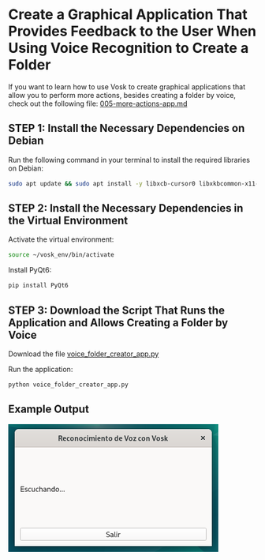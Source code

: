 # Create a Graphical Application That Provides Feedback to the User When Using Voice Recognition to Create a Folder

If you want to learn how to use Vosk to create graphical applications that allow you to perform more actions, besides creating a folder by voice, check out the following file: [005-more-actions-app.md](https://github.com/verybboy/EcoEco-Accessible-OS/blob/main/virtual-environment-vosk/tutorial-EN/005-more-actions-app.md)

## STEP 1: Install the Necessary Dependencies on Debian

Run the following command in your terminal to install the required libraries on Debian:

```bash
sudo apt update && sudo apt install -y libxcb-cursor0 libxkbcommon-x11-0
```

## STEP 2: Install the Necessary Dependencies in the Virtual Environment

Activate the virtual environment:

```bash
source ~/vosk_env/bin/activate
```

Install PyQt6:

```bash
pip install PyQt6
```

## STEP 3: Download the Script That Runs the Application and Allows Creating a Folder by Voice

Download the file [voice_folder_creator_app.py](https://github.com/verybboy/EcoEco-Accessible-OS/blob/main/virtual-environment-vosk/tutorial-EN/scripts/voice_folder_creator_app.py)

Run the application:

```bash
python voice_folder_creator_app.py
```

## Example Output

![Output of voice_folder_creator_app.py](../images/image_003.png)
